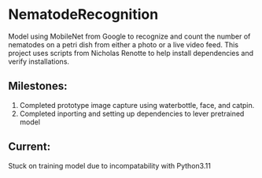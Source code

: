 # NematodeRecognition
Model using MobileNet from Google to recognize and count the number of nematodes on a petri dish from either a photo or a live video feed. This project uses scripts from Nicholas Renotte to help install dependencies and verify installations.

## Milestones:
1. Completed prototype image capture using waterbottle, face, and catpin.
2. Completed inporting and setting up dependencies to lever pretrained model

## Current:
Stuck on training model due to incompatability with Python3.11
